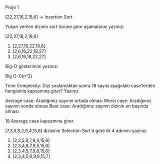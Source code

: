 Proje 1

[22,27,16,2,18,6] -> Insertion Sort

Yukarı verilen dizinin sort türüne göre aşamalarını yazınız:

[22,27,16,2,18,6]

1. [2,27,16,22,18,6]
2. [2,6,16,22,18,27]
3. [2,6,16,18,22,27]

Big-O gösterimini yazınız:

Big O: 0(n^2)

Time Complexity: Dizi sıralandıktan sonra 18 sayısı aşağıdaki case'lerden hangisinin kapsamına girer? Yazınız

Average case: Aradığımız sayının ortada olması
Worst case: Aradığımız sayının sonda olması
Best case: Aradığımız sayının dizinin en başında olması.

18 Average case kapsamına girer.

[7,3,5,8,2,9,4,15,6] dizisinin Selection Sort'a göre ilk 4 adımını yazınız.

1. [2,3,5,8,7,9,4,15,6]
2. [2,3,4,8,7,9,5,15,6]
3. [2,3,4,5,7,9,8,15,6]
4. [2,3,4,5,6,9,8,15,7]


